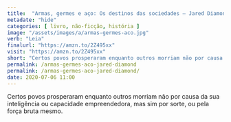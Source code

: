 ```yaml
---
title:  "Armas, germes e aço: Os destinos das sociedades — Jared Diamond"
metadate: "hide"
categories: [ livro, não-ficção, história ]
image: "/assets/images/a/armas-germes-aco.jpg"
verb: "Leia"
finalurl: "https://amzn.to/2Z495xx"
visit: "https://amzn.to/2Z495xx"
short: "Certos povos prosperaram enquanto outros morriam não por causa da sua inteligência ou capacidade empreendedora, mas sim por sorte, ou pela força bruta mesmo."
permalink: /armas-germes-aco-jared-diamond
permalink: /armas-germes-aco-jared-diamond/
date: 2020-07-06 11:00
---
```

Certos povos prosperaram enquanto outros morriam não por causa da sua inteligência ou capacidade empreendedora, mas sim por sorte, ou pela força bruta mesmo.